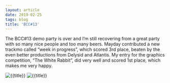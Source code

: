 ```yaml
---
layout: article
date: 2019-02-25
tags: blog
title: 'BCC#13'
---
```


The BCC#13 demo party is over and I’m still recovering from a great party with so many nice people and too many beers. Mayday contributed a new trackmo called “week in progress”, which scored 3rd place, beaten by the even better productions from Delysid and Atlantis. My entry for the graphics competition, “The White Rabbit”, did very well and scored 1st place, which makes me very happy.

![{{title}}](../../assets/img/blog/whiterabbit.png)
![{{title}}](../../assets/img/blog/175483.gif)